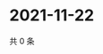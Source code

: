 # 2021-11-22

共 0 条

<!-- BEGIN WEIBO -->
<!-- 最后更新时间 Mon Nov 22 2021 12:00:31 GMT+0800 (China Standard Time) -->

<!-- END WEIBO -->
